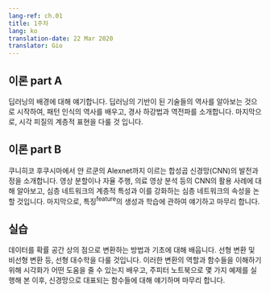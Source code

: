 ```yaml
---
lang-ref: ch.01
title: 1주차
lang: ko
translation-date: 22 Mar 2020
translator: Gio
---
```



## 이론 part A

딥러닝의 배경에 대해 얘기합니다. 딥러닝의 기반이 된 기술들의 역사를 알아보는 것으로 시작하여, 패턴 인식의 역사를 배우고, 경사 하강법과 역전파를 소개합니다. 마지막으로, 시각 피질의 계층적 표현을 다룰 것 입니다.

## 이론 part B


쿠니히코 후쿠시마에서 얀 르쿤의 Alexnet까지 이르는 합성곱 신경망(CNN)의 발전과정을 소개합니다. 영상 분할이나 자율 주행, 의료 영상 분석 등의 CNN의 활용 사례에 대해 알아보고, 심층 네트워크의 계층적 특성과 이를 강화하는 심층 네트워크의 속성을 논할 것입니다. 마지막으로, 특징<sup>feature</sup>의 생성과 학습에 관하여 얘기하고 마무리 합니다.


## 실습

데이터를 확률 공간 상의 점으로 변환하는 방법과 기초에 대해 배웁니다. 선형 변환 및 비선형 변환 등, 선형 대수학을 다룰 것입니다. 이러한 변환의 역할과 함수들을 이해하기 위해 시각화가 어떤 도움을 줄 수 있는지 배우고, 주피터 노트북으로 몇 가지 예제를 실행해 본 이후, 신경망으로 대표되는 함수들에 대해 얘기하며 마무리 합니다.
